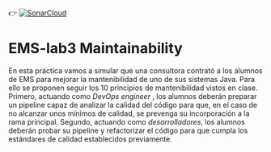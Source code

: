 :point_right: [![SonarCloud](https://github.com/huerta2502/trabajo3-localizacion-covid/actions/workflows/main.yml/badge.svg)](https://github.com/huerta2502/trabajo3-localizacion-covid/actions/workflows/main.yml)

# EMS-lab3 Maintainability

En esta práctica vamos a simular que una consultora contrató a los alumnos de EMS para mejorar la mantenibilidad de uno de sus sistemas Java. Para ello se proponen seguir los 10 principios de mantenibilidad vistos en clase. Primero, actuando como _DevOps engineer_ , los alumnos deberán preparar un pipeline capaz de analizar la calidad del código para que, en el caso de no alcanzar unos mínimos de calidad, se prevenga su incorporación a la rama principal. Segundo, actuando como _desarrolladores_, los alumnos deberán probar su pipeline y refactorizar el código para que cumpla los estándares de calidad establecidos previamente.
